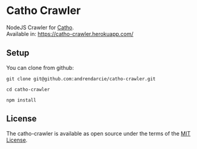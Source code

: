 # Catho Crawler

NodeJS Crawler for [Catho](http://www.catho.com.br/vagas/por-area/).     
Available in: https://catho-crawler.herokuapp.com/

## Setup

You can clone from github:

    git clone git@github.com:andrendarcie/catho-crawler.git

    cd catho-crawler

    npm install

## License
The catho-crawler is available as open source under the terms of the [MIT License](http://opensource.org/licenses/MIT).
